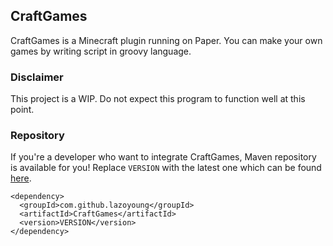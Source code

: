 ## CraftGames
CraftGames is a Minecraft plugin running on Paper.
You can make your own games by writing script in groovy language.

### Disclaimer
This project is a WIP. Do not expect this program to function well at this point.

### Repository
If you're a developer who want to integrate CraftGames, Maven repository is available for you!
Replace `VERSION` with the latest one which can be found [here](https://github.com/LazoYoung/CraftGames/packages).
```
<dependency>  
  <groupId>com.github.lazoyoung</groupId>  
  <artifactId>CraftGames</artifactId>  
  <version>VERSION</version>  
</dependency>  
```